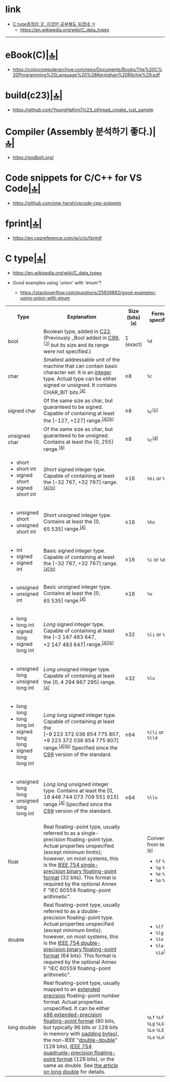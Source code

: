 # link

- [C type총정리 굿..이것만 공부해도 되겠네 ㅋ](#c-type)
  - https://en.wikipedia.org/wiki/C_data_types

<hr />

# eBook(C)[|🔝|](#link)
- https://colorcomputerarchive.com/repo/Documents/Books/The%20C%20Programming%20Language%20%28Kernighan%20Ritchie%29.pdf

# build(c23)[|🔝|](#link)
- https://github.com/YoungHaKim7/c23_pthread_cmake_just_sample

# Compiler (Assembly 분석하기 좋다.)[|🔝|](#link)
- https://godbolt.org/

# Code snippets for C/C++ for VS Code[|🔝|](#link)
- https://github.com/one-harsh/vscode-cpp-snippets

# fprint[|🔝|](#link)
- https://en.cppreference.com/w/c/io/fprintf

# C type[|🔝|](#link)
- https://en.wikipedia.org/wiki/C_data_types

- Good examples using 'union' with 'enum'?
  - https://stackoverflow.com/questions/25926862/good-examples-using-union-with-enum

<table>
  

<tbody><tr>
<th>Type
</th>
<th>Explanation
</th>
<th>Size (bits)<sup id="cite_ref-3" class="reference"><a href="https://en.wikipedia.org/wiki/C_data_types#cite_note-3"><span class="cite-bracket">[</span>a<span class="cite-bracket">]</span></a></sup>
</th>
<th>Format specifier
</th>
<th>Range
</th>
<th>Suffix for decimal constants
</th></tr>
<tr>
<td><link rel="mw-deduplicated-inline-style" href="mw-data:TemplateStyles:r886049734"><span class="monospaced">bool</span></td>
<td>Boolean type, added in <a href="https://en.wikipedia.org/wiki/C23_(C_standard_revision)" title="C23 (C standard revision)">C23</a>. (Previously <link rel="mw-deduplicated-inline-style" href="mw-data:TemplateStyles:r886049734"><span class="monospaced">_Bool</span> added in <a href="https://en.wikipedia.org/wiki/C99" title="C99">C99</a>,<sup id="cite_ref-4" class="reference"><a href="https://en.wikipedia.org/wiki/C_data_types#cite_note-4"><span class="cite-bracket">[</span>3<span class="cite-bracket">]</span></a></sup> but its size and its range were not specified.)</td>
<td>1 (exact)</td>
<td><code>%d</code></td>
<td>[<link rel="mw-deduplicated-inline-style" href="mw-data:TemplateStyles:r886049734"><span class="monospaced">false</span>, <link rel="mw-deduplicated-inline-style" href="mw-data:TemplateStyles:r886049734"><span class="monospaced">true</span>]</td>
<td data-sort-value="" style="background: var(--background-color-interactive, #ececec); color: var(--color-base, inherit); vertical-align: middle; text-align: center;" class="table-na">—
</td></tr>
<tr>
<td><link rel="mw-deduplicated-inline-style" href="mw-data:TemplateStyles:r886049734"><span class="monospaced">char</span></td>
<td>Smallest addressable unit of the machine that can contain basic character set. It is an <a href="https://en.wikipedia.org/wiki/Integer_(computer_science)" title="Integer (computer science)">integer</a> type. Actual type can be either signed or unsigned. It contains <link rel="mw-deduplicated-inline-style" href="mw-data:TemplateStyles:r886049734"><span class="monospaced">CHAR_BIT</span> bits.<sup id="cite_ref-c99sizes_5-0" class="reference"><a href="https://en.wikipedia.org/wiki/C_data_types#cite_note-c99sizes-5"><span class="cite-bracket">[</span>4<span class="cite-bracket">]</span></a></sup></td>
<td>≥8</td>
<td><code>%c</code></td>
<td>[<link rel="mw-deduplicated-inline-style" href="mw-data:TemplateStyles:r886049734"><span class="monospaced">CHAR_MIN</span>, <link rel="mw-deduplicated-inline-style" href="mw-data:TemplateStyles:r886049734"><span class="monospaced">CHAR_MAX</span>]</td>
<td data-sort-value="" style="background: var(--background-color-interactive, #ececec); color: var(--color-base, inherit); vertical-align: middle; text-align: center;" class="table-na">—
</td></tr>
<tr>
<td><link rel="mw-deduplicated-inline-style" href="mw-data:TemplateStyles:r886049734"><span class="monospaced">signed char</span></td>
<td>Of the same size as <link rel="mw-deduplicated-inline-style" href="mw-data:TemplateStyles:r886049734"><span class="monospaced">char</span>, but guaranteed to be signed. Capable of containing at least the <span class="texhtml texhtml-big" style="font-size:100%;">[−127, +127]</span> range.<sup id="cite_ref-c99sizes_5-1" class="reference"><a href="https://en.wikipedia.org/wiki/C_data_types#cite_note-c99sizes-5"><span class="cite-bracket">[</span>4<span class="cite-bracket">]</span></a></sup><sup id="cite_ref-restr_8-0" class="reference"><a href="https://en.wikipedia.org/wiki/C_data_types#cite_note-restr-8"><span class="cite-bracket">[</span>b<span class="cite-bracket">]</span></a></sup></td>
<td>≥8</td>
<td><code>%c</code><sup id="cite_ref-9" class="reference"><a href="#cite_note-9"><span class="cite-bracket">[</span>c<span class="cite-bracket">]</span></a></sup></td>
<td>[<link rel="mw-deduplicated-inline-style" href="mw-data:TemplateStyles:r886049734"><span class="monospaced">SCHAR_MIN</span>, <link rel="mw-deduplicated-inline-style" href="mw-data:TemplateStyles:r886049734"><span class="monospaced">SCHAR_MAX</span>]<sup id="cite_ref-10" class="reference"><a href="https://en.wikipedia.org/wiki/C_data_types#cite_note-10"><span class="cite-bracket">[</span>7<span class="cite-bracket">]</span></a></sup></td>
<td data-sort-value="" style="background: var(--background-color-interactive, #ececec); color: var(--color-base, inherit); vertical-align: middle; text-align: center;" class="table-na">—
</td></tr>
<tr>
<td><link rel="mw-deduplicated-inline-style" href="mw-data:TemplateStyles:r886049734"><span class="monospaced">unsigned char</span></td>
<td>Of the same size as <link rel="mw-deduplicated-inline-style" href="mw-data:TemplateStyles:r886049734"><span class="monospaced">char</span>, but guaranteed to be unsigned. Contains at least the <span class="texhtml texhtml-big" style="font-size:100%;">[0, 255]</span> range.<sup id="cite_ref-c99generalrepr_11-0" class="reference"><a href="https://en.wikipedia.org/wiki/C_data_types#cite_note-c99generalrepr-11"><span class="cite-bracket">[</span>8<span class="cite-bracket">]</span></a></sup></td>
<td>≥8</td>
<td><code>%c</code><sup id="cite_ref-12" class="reference"><a href="#cite_note-12"><span class="cite-bracket">[</span>d<span class="cite-bracket">]</span></a></sup></td>
<td>[0, <link rel="mw-deduplicated-inline-style" href="mw-data:TemplateStyles:r886049734"><span class="monospaced">UCHAR_MAX</span>]</td>
<td data-sort-value="" style="background: var(--background-color-interactive, #ececec); color: var(--color-base, inherit); vertical-align: middle; text-align: center;" class="table-na">—
</td></tr>
<tr>
<td><div class="plainlist">
<ul><li><link rel="mw-deduplicated-inline-style" href="mw-data:TemplateStyles:r886049734"><span class="monospaced">short</span></li>
<li><link rel="mw-deduplicated-inline-style" href="mw-data:TemplateStyles:r886049734"><span class="monospaced">short int</span></li>
<li><link rel="mw-deduplicated-inline-style" href="mw-data:TemplateStyles:r886049734"><span class="monospaced">signed short</span></li>
<li><link rel="mw-deduplicated-inline-style" href="mw-data:TemplateStyles:r886049734"><span class="monospaced">signed short int</span></li></ul>
</div>
</td>
<td><i>Short</i> signed integer type. Capable of containing at least the <span class="texhtml texhtml-big" style="font-size:100%;">[<span class="nowrap"><span data-sort-value="2995672330000000000♠"></span>−32<span style="margin-left:.25em;">767</span></span>, <span class="nowrap"><span data-sort-value="7004327670000000000♠"></span>+32<span style="margin-left:.25em;">767</span></span>]</span> range.<sup id="cite_ref-c99sizes_5-2" class="reference"><a href="https://en.wikipedia.org/wiki/C_data_types#cite_note-c99sizes-5"><span class="cite-bracket">[</span>4<span class="cite-bracket">]</span></a></sup><sup id="cite_ref-restr_8-1" class="reference"><a href="https://en.wikipedia.org/wiki/C_data_types#cite_note-restr-8"><span class="cite-bracket">[</span>b<span class="cite-bracket">]</span></a></sup></td>
<td>≥16</td>
<td><code>%hi</code> or <code>%hd</code></td>
<td>[<link rel="mw-deduplicated-inline-style" href="mw-data:TemplateStyles:r886049734"><span class="monospaced">SHRT_MIN</span>, <link rel="mw-deduplicated-inline-style" href="mw-data:TemplateStyles:r886049734"><span class="monospaced">SHRT_MAX</span>]</td>
<td data-sort-value="" style="background: var(--background-color-interactive, #ececec); color: var(--color-base, inherit); vertical-align: middle; text-align: center;" class="table-na">—
</td></tr>
<tr>
<td><link rel="mw-deduplicated-inline-style" href="mw-data:TemplateStyles:r1126788409"><div class="plainlist">
<ul><li><link rel="mw-deduplicated-inline-style" href="mw-data:TemplateStyles:r886049734"><span class="monospaced">unsigned short</span></li>
<li><link rel="mw-deduplicated-inline-style" href="mw-data:TemplateStyles:r886049734"><span class="monospaced">unsigned short int</span></li></ul>
</div>
</td>
<td><i>Short</i> unsigned integer type. Contains at least the <span class="texhtml texhtml-big" style="font-size:100%;">[<span class="nowrap"><span data-sort-value="5000000000000000000♠"></span>0</span>, <span class="nowrap"><span data-sort-value="7004655350000000000♠"></span>65<span style="margin-left:.25em;">535</span></span>]</span> range.<sup id="cite_ref-c99sizes_5-3" class="reference"><a href="https://en.wikipedia.org/wiki/C_data_types#cite_note-c99sizes-5"><span class="cite-bracket">[</span>4<span class="cite-bracket">]</span></a></sup></td>
<td>≥16</td>
<td><code>%hu</code></td>
<td>[0, <link rel="mw-deduplicated-inline-style" href="mw-data:TemplateStyles:r886049734"><span class="monospaced">USHRT_MAX</span>]</td>
<td data-sort-value="" style="background: var(--background-color-interactive, #ececec); color: var(--color-base, inherit); vertical-align: middle; text-align: center;" class="table-na">—
</td></tr>
<tr>
<td><link rel="mw-deduplicated-inline-style" href="mw-data:TemplateStyles:r1126788409"><div class="plainlist">
<ul><li><link rel="mw-deduplicated-inline-style" href="mw-data:TemplateStyles:r886049734"><span class="monospaced">int</span></li>
<li><link rel="mw-deduplicated-inline-style" href="mw-data:TemplateStyles:r886049734"><span class="monospaced">signed</span></li>
<li><link rel="mw-deduplicated-inline-style" href="mw-data:TemplateStyles:r886049734"><span class="monospaced">signed int</span></li></ul>
</div>
</td>
<td>Basic signed integer type. Capable of containing at least the <span class="texhtml texhtml-big" style="font-size:100%;">[<span class="nowrap"><span data-sort-value="2995672330000000000♠"></span>−32<span style="margin-left:.25em;">767</span></span>, <span class="nowrap"><span data-sort-value="7004327670000000000♠"></span>+32<span style="margin-left:.25em;">767</span></span>]</span> range.<sup id="cite_ref-c99sizes_5-4" class="reference"><a href="https://en.wikipedia.org/wiki/C_data_types#cite_note-c99sizes-5"><span class="cite-bracket">[</span>4<span class="cite-bracket">]</span></a></sup><sup id="cite_ref-restr_8-2" class="reference"><a href="https://en.wikipedia.org/wiki/C_data_types#cite_note-restr-8"><span class="cite-bracket">[</span>b<span class="cite-bracket">]</span></a></sup></td>
<td>≥16</td>
<td><code>%i</code> or <code>%d</code></td>
<td>[<link rel="mw-deduplicated-inline-style" href="mw-data:TemplateStyles:r886049734"><span class="monospaced">INT_MIN</span>, <link rel="mw-deduplicated-inline-style" href="mw-data:TemplateStyles:r886049734"><span class="monospaced">INT_MAX</span>]</td>
<td style="background: #EEE; color:black; vertical-align: middle; text-align: center;" class="table-cast">none<sup id="cite_ref-c99intconst_13-0" class="reference"><a href="https://en.wikipedia.org/wiki/C_data_types#cite_note-c99intconst-13"><span class="cite-bracket">[</span>9<span class="cite-bracket">]</span></a></sup>
</td></tr>
<tr>
<td><link rel="mw-deduplicated-inline-style" href="mw-data:TemplateStyles:r1126788409"><div class="plainlist">
<ul><li><link rel="mw-deduplicated-inline-style" href="mw-data:TemplateStyles:r886049734"><span class="monospaced">unsigned</span></li>
<li><link rel="mw-deduplicated-inline-style" href="mw-data:TemplateStyles:r886049734"><span class="monospaced">unsigned int</span></li></ul>
</div>
</td>
<td>Basic unsigned integer type. Contains at least the <span class="texhtml texhtml-big" style="font-size:100%;">[<span class="nowrap"><span data-sort-value="5000000000000000000♠"></span>0</span>, <span class="nowrap"><span data-sort-value="7004655350000000000♠"></span>65<span style="margin-left:.25em;">535</span></span>]</span> range.<sup id="cite_ref-c99sizes_5-5" class="reference"><a href="https://en.wikipedia.org/wiki/C_data_types#cite_note-c99sizes-5"><span class="cite-bracket">[</span>4<span class="cite-bracket">]</span></a></sup></td>
<td>≥16</td>
<td><code>%u</code></td>
<td>[0, <link rel="mw-deduplicated-inline-style" href="mw-data:TemplateStyles:r886049734"><span class="monospaced">UINT_MAX</span>]</td>
<td><link rel="mw-deduplicated-inline-style" href="mw-data:TemplateStyles:r886049734"><span class="monospaced">u</span> or <link rel="mw-deduplicated-inline-style" href="mw-data:TemplateStyles:r886049734"><span class="monospaced">U</span><sup id="cite_ref-c99intconst_13-1" class="reference"><a href="https://en.wikipedia.org/wiki/C_data_types#cite_note-c99intconst-13"><span class="cite-bracket">[</span>9<span class="cite-bracket">]</span></a></sup>
</td></tr>
<tr>
<td><link rel="mw-deduplicated-inline-style" href="mw-data:TemplateStyles:r1126788409"><div class="plainlist">
<ul><li><link rel="mw-deduplicated-inline-style" href="mw-data:TemplateStyles:r886049734"><span class="monospaced">long</span></li>
<li><link rel="mw-deduplicated-inline-style" href="mw-data:TemplateStyles:r886049734"><span class="monospaced">long int</span></li>
<li><link rel="mw-deduplicated-inline-style" href="mw-data:TemplateStyles:r886049734"><span class="monospaced">signed long</span></li>
<li><link rel="mw-deduplicated-inline-style" href="mw-data:TemplateStyles:r886049734"><span class="monospaced">signed long int</span></li></ul>
</div>
</td>
<td><i>Long</i> signed integer type. Capable of containing at least the <span class="texhtml texhtml-big" style="font-size:100%;">[<span class="nowrap"><span data-sort-value="2990785251635300000♠"></span>−2<span style="margin-left:.25em;">147</span><span style="margin-left:.25em;">483</span><span style="margin-left:.25em;">647</span></span>, <span class="nowrap"><span data-sort-value="7009214748364700000♠"></span>+2<span style="margin-left:.25em;">147</span><span style="margin-left:.25em;">483</span><span style="margin-left:.25em;">647</span></span>]</span> range.<sup id="cite_ref-c99sizes_5-6" class="reference"><a href="https://en.wikipedia.org/wiki/C_data_types#cite_note-c99sizes-5"><span class="cite-bracket">[</span>4<span class="cite-bracket">]</span></a></sup><sup id="cite_ref-restr_8-3" class="reference"><a href="https://en.wikipedia.org/wiki/C_data_types#cite_note-restr-8"><span class="cite-bracket">[</span>b<span class="cite-bracket">]</span></a></sup></td>
<td>≥32</td>
<td><code>%li</code> or <code>%ld</code></td>
<td>[<link rel="mw-deduplicated-inline-style" href="mw-data:TemplateStyles:r886049734"><span class="monospaced">LONG_MIN</span>, <link rel="mw-deduplicated-inline-style" href="mw-data:TemplateStyles:r886049734"><span class="monospaced">LONG_MAX</span>]</td>
<td><link rel="mw-deduplicated-inline-style" href="mw-data:TemplateStyles:r886049734"><span class="monospaced">l</span> or <link rel="mw-deduplicated-inline-style" href="mw-data:TemplateStyles:r886049734"><span class="monospaced">L</span><sup id="cite_ref-c99intconst_13-2" class="reference"><a href="https://en.wikipedia.org/wiki/C_data_types#cite_note-c99intconst-13"><span class="cite-bracket">[</span>9<span class="cite-bracket">]</span></a></sup>
</td></tr>
<tr>
<td><link rel="mw-deduplicated-inline-style" href="mw-data:TemplateStyles:r1126788409"><div class="plainlist">
<ul><li><link rel="mw-deduplicated-inline-style" href="mw-data:TemplateStyles:r886049734"><span class="monospaced">unsigned long</span></li>
<li><link rel="mw-deduplicated-inline-style" href="mw-data:TemplateStyles:r886049734"><span class="monospaced">unsigned long int</span></li></ul>
</div>
</td>
<td><i>Long</i> unsigned integer type. Capable of containing at least the <span class="texhtml texhtml-big" style="font-size:100%;">[<span class="nowrap"><span data-sort-value="5000000000000000000♠"></span>0</span>, <span class="nowrap"><span data-sort-value="7009429496729500000♠"></span>4<span style="margin-left:.25em;">294</span><span style="margin-left:.25em;">967</span><span style="margin-left:.25em;">295</span></span>]</span> range.<sup id="cite_ref-c99sizes_5-7" class="reference"><a href="https://en.wikipedia.org/wiki/C_data_types#cite_note-c99sizes-5"><span class="cite-bracket">[</span>4<span class="cite-bracket">]</span></a></sup></td>
<td>≥32</td>
<td><code>%lu</code></td>
<td>[0, <link rel="mw-deduplicated-inline-style" href="mw-data:TemplateStyles:r886049734"><span class="monospaced">ULONG_MAX</span>]</td>
<td>both <link rel="mw-deduplicated-inline-style" href="mw-data:TemplateStyles:r886049734"><span class="monospaced">u</span> or <link rel="mw-deduplicated-inline-style" href="mw-data:TemplateStyles:r886049734"><span class="monospaced">U</span> and <link rel="mw-deduplicated-inline-style" href="mw-data:TemplateStyles:r886049734"><span class="monospaced">l</span> or <link rel="mw-deduplicated-inline-style" href="mw-data:TemplateStyles:r886049734"><span class="monospaced">L</span><sup id="cite_ref-c99intconst_13-3" class="reference"><a href="https://en.wikipedia.org/wiki/C_data_types#cite_note-c99intconst-13"><span class="cite-bracket">[</span>9<span class="cite-bracket">]</span></a></sup>
</td></tr>
<tr>
<td><link rel="mw-deduplicated-inline-style" href="mw-data:TemplateStyles:r1126788409"><div class="plainlist">
<ul><li><link rel="mw-deduplicated-inline-style" href="mw-data:TemplateStyles:r886049734"><span class="monospaced">long long</span></li>
<li><link rel="mw-deduplicated-inline-style" href="mw-data:TemplateStyles:r886049734"><span class="monospaced">long long int</span></li>
<li><link rel="mw-deduplicated-inline-style" href="mw-data:TemplateStyles:r886049734"><span class="monospaced">signed long long</span></li>
<li><link rel="mw-deduplicated-inline-style" href="mw-data:TemplateStyles:r886049734"><span class="monospaced">signed long long int</span></li></ul>
</div>
</td>
<td><i>Long long</i> signed integer type. Capable of containing at least the <span class="texhtml texhtml-big" style="font-size:100%;">[<span class="nowrap"><span data-sort-value="2981077662796314522♠"></span>−9<span style="margin-left:.25em;">223</span><span style="margin-left:.25em;">372</span><span style="margin-left:.25em;">036</span><span style="margin-left:.25em;">854</span><span style="margin-left:.25em;">775</span><span style="margin-left:.25em;">807</span></span>, <span class="nowrap"><span data-sort-value="7018922337203685477♠"></span>+9<span style="margin-left:.25em;">223</span><span style="margin-left:.25em;">372</span><span style="margin-left:.25em;">036</span><span style="margin-left:.25em;">854</span><span style="margin-left:.25em;">775</span><span style="margin-left:.25em;">807</span></span>]</span> range.<sup id="cite_ref-c99sizes_5-8" class="reference"><a href="https://en.wikipedia.org/wiki/C_data_types#cite_note-c99sizes-5"><span class="cite-bracket">[</span>4<span class="cite-bracket">]</span></a></sup><sup id="cite_ref-restr_8-4" class="reference"><a href="https://en.wikipedia.org/wiki/C_data_types#cite_note-restr-8"><span class="cite-bracket">[</span>b<span class="cite-bracket">]</span></a></sup> Specified since the <a href="https://en.wikipedia.org/wiki/C_data_types/wiki/C99" title="C99">C99</a> version of the standard.</td>
<td>≥64</td>
<td><code>%lli</code> or <code>%lld</code></td>
<td>[<link rel="mw-deduplicated-inline-style" href="mw-data:TemplateStyles:r886049734"><span class="monospaced">LLONG_MIN</span>, <link rel="mw-deduplicated-inline-style" href="mw-data:TemplateStyles:r886049734"><span class="monospaced">LLONG_MAX</span>]</td>
<td><link rel="mw-deduplicated-inline-style" href="mw-data:TemplateStyles:r886049734"><span class="monospaced">ll</span> or <link rel="mw-deduplicated-inline-style" href="mw-data:TemplateStyles:r886049734"><span class="monospaced">LL</span><sup id="cite_ref-c99intconst_13-4" class="reference"><a href="https://en.wikipedia.org/wiki/C_data_types#cite_note-c99intconst-13"><span class="cite-bracket">[</span>9<span class="cite-bracket">]</span></a></sup>
</td></tr>
<tr>
<td><link rel="mw-deduplicated-inline-style" href="mw-data:TemplateStyles:r1126788409"><div class="plainlist">
<ul><li><link rel="mw-deduplicated-inline-style" href="mw-data:TemplateStyles:r886049734"><span class="monospaced">unsigned long long</span></li>
<li><span class="nowrap"><link rel="mw-deduplicated-inline-style" href="mw-data:TemplateStyles:r886049734"><span class="monospaced">unsigned long long int</span></span></li></ul>
</div>
</td>
<td><i>Long long</i> unsigned integer type. Contains at least the <span class="texhtml texhtml-big" style="font-size:100%;">[<span class="nowrap"><span data-sort-value="5000000000000000000♠"></span>0</span>, <span class="nowrap"><span data-sort-value="7019184467440737095♠"></span>18<span style="margin-left:.25em;">446</span><span style="margin-left:.25em;">744</span><span style="margin-left:.25em;">073</span><span style="margin-left:.25em;">709</span><span style="margin-left:.25em;">551</span><span style="margin-left:.25em;">615</span></span>]</span> range.<sup id="cite_ref-c99sizes_5-9" class="reference"><a href="https://en.wikipedia.org/wiki/C_data_types#cite_note-c99sizes-5"><span class="cite-bracket">[</span>4<span class="cite-bracket">]</span></a></sup> Specified since the <a href="https://en.wikipedia.org/wiki/C99" title="C99">C99</a> version of the standard.</td>
<td>≥64</td>
<td><code>%llu</code></td>
<td>[0, <link rel="mw-deduplicated-inline-style" href="mw-data:TemplateStyles:r886049734"><span class="monospaced">ULLONG_MAX</span>]</td>
<td>both <link rel="mw-deduplicated-inline-style" href="mw-data:TemplateStyles:r886049734"><span class="monospaced">u</span> or <link rel="mw-deduplicated-inline-style" href="mw-data:TemplateStyles:r886049734"><span class="monospaced">U</span> and <link rel="mw-deduplicated-inline-style" href="mw-data:TemplateStyles:r886049734"><span class="monospaced">ll</span> or <link rel="mw-deduplicated-inline-style" href="mw-data:TemplateStyles:r886049734"><span class="monospaced">LL</span><sup id="cite_ref-c99intconst_13-5" class="reference"><a href="https://en.wikipedia.org/wiki/C_data_types#cite_note-c99intconst-13"><span class="cite-bracket">[</span>9<span class="cite-bracket">]</span></a></sup>
</td></tr>
<tr>
<td><link rel="mw-deduplicated-inline-style" href="mw-data:TemplateStyles:r886049734"><span class="monospaced">float</span></td>
<td>Real floating-point type, usually referred to as a single-precision floating-point type. Actual properties unspecified (except minimum limits); however, on most systems, this is the <a href="/wiki/Single-precision_floating-point_format" title="Single-precision floating-point format">IEEE 754 single-precision binary floating-point format</a> (32 bits). This format is required by the optional Annex F "IEC 60559 floating-point arithmetic".
</td>
<td>
</td>
<td>Converting from text:<sup id="cite_ref-14" class="reference"><a href="https://en.wikipedia.org/wiki/C_data_types#cite_note-14"><span class="cite-bracket">[</span>e<span class="cite-bracket">]</span></a></sup><link rel="mw-deduplicated-inline-style" href="mw-data:TemplateStyles:r1126788409"><div class="plainlist"><ul><li><code>%f</code> <code>%F</code></li><li><code>%g</code> <code>%G</code></li><li><code>%e</code> <code>%E</code></li><li><code>%a</code> <code>%A</code></li></ul></div></td>
<td></td>
<td><link rel="mw-deduplicated-inline-style" href="mw-data:TemplateStyles:r886049734"><span class="monospaced">f</span> or <link rel="mw-deduplicated-inline-style" href="mw-data:TemplateStyles:r886049734"><span class="monospaced">F</span>
</td></tr>
<tr>
<td><link rel="mw-deduplicated-inline-style" href="mw-data:TemplateStyles:r886049734"><span class="monospaced">double</span></td>
<td>Real floating-point type, usually referred to as a double-precision floating-point type. Actual properties unspecified (except minimum limits); however, on most systems, this is the <a href="https://en.wikipedia.org/wiki/Double-precision_floating-point_format" title="Double-precision floating-point format">IEEE 754 double-precision binary floating-point format</a> (64 bits). This format is required by the optional Annex F "IEC 60559 floating-point arithmetic".
</td>
<td>
</td>
<td><link rel="mw-deduplicated-inline-style" href="mw-data:TemplateStyles:r1126788409"><div class="plainlist"><ul><li><code>%lf</code> <code>%lF</code></li><li><code>%lg</code> <code>%lG</code></li><li><code>%le</code> <code>%lE</code></li><li><code>%la</code> <code>%lA</code><sup id="cite_ref-uplowcase_15-0" class="reference"><a href="https://en.wikipedia.org/wiki/C_data_types#cite_note-uplowcase-15"><span class="cite-bracket">[</span>f<span class="cite-bracket">]</span></a></sup></li></ul></div></td>
<td></td>
<td>none
</td></tr>
<tr>
<td><link rel="mw-deduplicated-inline-style" href="mw-data:TemplateStyles:r886049734"><span class="monospaced">long double</span></td>
<td>Real floating-point type, usually mapped to an <a href="https://en.wikipedia.org/wiki/C_data_types/wiki/Extended_precision" title="Extended precision">extended precision</a> floating-point number format. Actual properties unspecified. It can be either <a href="https://en.wikipedia.org/wiki/Extended_precision#x86_extended-precision_format" title="Extended precision">x86 extended-precision floating-point format</a> (80 bits, but typically 96 bits or 128 bits in memory with <a href="https://en.wikipedia.org/wiki/Data_structure_alignment" title="Data structure alignment">padding bytes</a>), the non-IEEE "<a href="https://en.wikipedia.org/wiki/Double-double_arithmetic" class="mw-redirect" title="Double-double arithmetic">double-double</a>" (128 bits), <a href="https://en.wikipedia.org/wiki/IEEE_754_quadruple-precision_floating-point_format" class="mw-redirect" title="IEEE 754 quadruple-precision floating-point format">IEEE 754 quadruple-precision floating-point format</a> (128 bits), or the same as double. See <a href="https://en.wikipedia.org/wiki/Long_double" title="Long double">the article on long double</a> for details.
</td>
<td>
</td>
<td><code>%Lf</code> <code>%LF</code><br><code>%Lg</code> <code>%LG</code><br><code>%Le</code> <code>%LE</code><br><code>%La</code> <code>%LA</code><sup id="cite_ref-uplowcase_15-1" class="reference"><a href="https://en.wikipedia.org/wiki/C_data_types#cite_note-uplowcase-15"><span class="cite-bracket">[</span>f<span class="cite-bracket">]</span></a></sup></td>
<td></td>
<td><link rel="mw-deduplicated-inline-style" href="mw-data:TemplateStyles:r886049734"><span class="monospaced">l</span> or <link rel="mw-deduplicated-inline-style" href="mw-data:TemplateStyles:r886049734"><span class="monospaced">L</span>
</td></tr></tbody>
</table>
